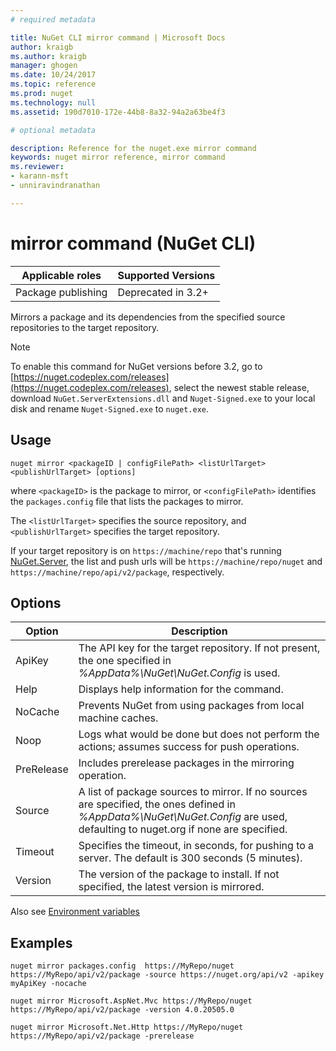 ```yaml
---
# required metadata

title: NuGet CLI mirror command | Microsoft Docs
author: kraigb
ms.author: kraigb
manager: ghogen
ms.date: 10/24/2017
ms.topic: reference
ms.prod: nuget
ms.technology: null
ms.assetid: 190d7010-172e-44b8-8a32-94a2a63be4f3

# optional metadata

description: Reference for the nuget.exe mirror command
keywords: nuget mirror reference, mirror command
ms.reviewer:
- karann-msft
- unniravindranathan

---
```


# mirror command (NuGet CLI)

| Applicable roles | Supported Versions |
| --- | --- |
| Package publishing | Deprecated in 3.2+ |

Mirrors a package and its dependencies from the specified source repositories to the target repository.

> [!NOTE]
> To enable this command for NuGet versions before 3.2, go to [https://nuget.codeplex.com/releases](https://nuget.codeplex.com/releases), select the newest stable release, download `NuGet.ServerExtensions.dll` and `Nuget-Signed.exe` to your local disk and rename `Nuget-Signed.exe` to `nuget.exe`.

## Usage

```
nuget mirror <packageID | configFilePath> <listUrlTarget> <publishUrlTarget> [options]
```

where `<packageID>` is the package to mirror, or `<configFilePath>` identifies the `packages.config` file that lists the packages to mirror.

The `<listUrlTarget>` specifies the source repository, and `<publishUrlTarget>` specifies the target repository.

If your target repository is on `https://machine/repo` that's running [NuGet.Server](../hosting-packages/NuGet-Server.md), the list and push urls will be `https://machine/repo/nuget` and `https://machine/repo/api/v2/package`, respectively.

## Options

| Option | Description |
| --- | --- |
| ApiKey | The API key for the target repository. If not present,  the one specified in *%AppData%\NuGet\NuGet.Config* is used. |
| Help | Displays help information for the command. |
| NoCache | Prevents NuGet from using packages from local machine caches. |
| Noop | Logs what would be done but does not perform the actions; assumes success for push operations. |
| PreRelease | Includes prerelease packages in the mirroring operation. |
| Source | A list of package sources to mirror. If no sources are specified, the ones defined in *%AppData%\NuGet\NuGet.Config* are used, defaulting to nuget.org if none are specified. |
| Timeout | Specifies the timeout, in seconds, for pushing to a server. The default is 300 seconds (5 minutes). |
| Version | The version of the package to install. If not specified, the latest version is mirrored. |

Also see [Environment variables](cli-ref-environment-variables.md)

## Examples

```
nuget mirror packages.config  https://MyRepo/nuget https://MyRepo/api/v2/package -source https://nuget.org/api/v2 -apikey myApiKey -nocache

nuget mirror Microsoft.AspNet.Mvc https://MyRepo/nuget https://MyRepo/api/v2/package -version 4.0.20505.0

nuget mirror Microsoft.Net.Http https://MyRepo/nuget https://MyRepo/api/v2/package -prerelease
```
